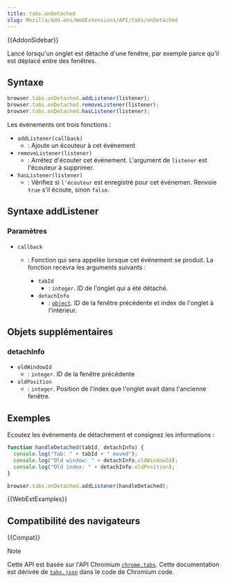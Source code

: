 ```yaml
---
title: tabs.onDetached
slug: Mozilla/Add-ons/WebExtensions/API/tabs/onDetached
---
```


{{AddonSidebar}}

Lancé lorsqu'un onglet est détaché d'une fenêtre, par exemple parce qu'il est déplacé entre des fenêtres.

## Syntaxe

```js
browser.tabs.onDetached.addListener(listener);
browser.tabs.onDetached.removeListener(listener);
browser.tabs.onDetached.hasListener(listener);
```

Les événements ont trois fonctions :

- `addListener(callback)`
  - : Ajoute un écouteur à cet événement
- `removeListener(listener)`
  - : Arrêtez d'écouter cet événement. L'argument de `listener` est l'écouteur à supprimer.
- `hasListener(listener)`
  - : Vérifiez si `l'écouteur` est enregistré pour cet événemen. Renvoie `true` s'il écoute, sinon `false`.

## Syntaxe addListener

### Paramètres

- `callback`

  - : Fonction qui sera appelée lorsque cet événement se produit. La fonction recevra les arguments suivants :

    - `tabId`
      - : `integer`. ID de l'onglet qui a été détaché.

    <!---->

    - `detachInfo`
      - : [`object`](#detachinfo). ID de la fenêtre précédente et index de l'onglet à l'intérieur.

## Objets supplémentaires

### detachInfo

- `oldWindowId`
  - : `integer`. ID de la fenêtre précédente
- `oldPosition`
  - : `integer`. Position de l'index que l'onglet avait dans l'ancienne fenêtre.

## Exemples

Ecoutez les événements de détachement et consignez les informations :

```js
function handleDetached(tabId, detachInfo) {
  console.log("Tab: " + tabId + " moved");
  console.log("Old window: " + detachInfo.oldWindowId);
  console.log("Old index: " + detachInfo.oldPosition);
}

browser.tabs.onDetached.addListener(handleDetached);
```

{{WebExtExamples}}

## Compatibilité des navigateurs

{{Compat}}

> [!NOTE]
>
> Cette API est basée sur l'API Chromium [`chrome.tabs`](https://developer.chrome.com/docs/extensions/reference/api/tabs#method-executeScript). Cette documentation est dérivée de [`tabs.json`](https://chromium.googlesource.com/chromium/src/+/master/chrome/common/extensions/api/tabs.json) dans le code de Chromium code.

<!--
// Copyright 2015 The Chromium Authors. All rights reserved.
//
// Redistribution and use in source and binary forms, with or without
// modification, are permitted provided that the following conditions are
// met:
//
//    * Redistributions of source code must retain the above copyright
// notice, this list of conditions and the following disclaimer.
//    * Redistributions in binary form must reproduce the above
// copyright notice, this list of conditions and the following disclaimer
// in the documentation and/or other materials provided with the
// distribution.
//    * Neither the name of Google Inc. nor the names of its
// contributors may be used to endorse or promote products derived from
// this software without specific prior written permission.
//
// THIS SOFTWARE IS PROVIDED BY THE COPYRIGHT HOLDERS AND CONTRIBUTORS
// "AS IS" AND ANY EXPRESS OR IMPLIED WARRANTIES, INCLUDING, BUT NOT
// LIMITED TO, THE IMPLIED WARRANTIES OF MERCHANTABILITY AND FITNESS FOR
// A PARTICULAR PURPOSE ARE DISCLAIMED. IN NO EVENT SHALL THE COPYRIGHT
// OWNER OR CONTRIBUTORS BE LIABLE FOR ANY DIRECT, INDIRECT, INCIDENTAL,
// SPECIAL, EXEMPLARY, OR CONSEQUENTIAL DAMAGES (INCLUDING, BUT NOT
// LIMITED TO, PROCUREMENT OF SUBSTITUTE GOODS OR SERVICES; LOSS OF USE,
// DATA, OR PROFITS; OR BUSINESS INTERRUPTION) HOWEVER CAUSED AND ON ANY
// THEORY OF LIABILITY, WHETHER IN CONTRACT, STRICT LIABILITY, OR TORT
// (INCLUDING NEGLIGENCE OR OTHERWISE) ARISING IN ANY WAY OUT OF THE USE
// OF THIS SOFTWARE, EVEN IF ADVISED OF THE POSSIBILITY OF SUCH DAMAGE.
-->

